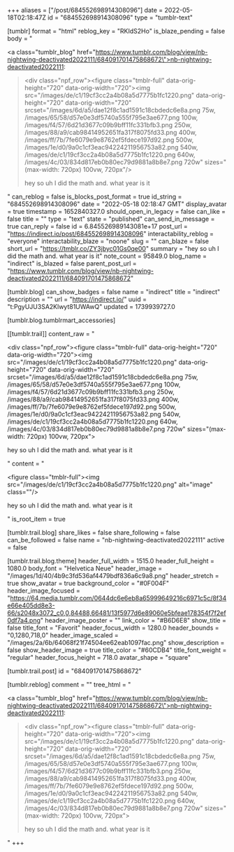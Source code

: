 +++
aliases = ["/post/684552698914308096"]
date = 2022-05-18T02:18:47Z
id = "684552698914308096"
type = "tumblr-text"

[tumblr]
format = "html"
reblog_key = "RKIdS2Ho"
is_blaze_pending = false
body = "<p><a class=\"tumblr_blog\" href=\"https://www.tumblr.com/blog/view/nb-nightwing-deactivated2022111/684091701475868672\">nb-nightwing-deactivated2022111</a>:</p><blockquote><div class=\"npf_row\"><figure class=\"tmblr-full\" data-orig-height=\"720\" data-orig-width=\"720\"><img src=\"/images/de/c1/19cf3cc2a4b08a5d7775b1fc1220.png\" data-orig-height=\"720\" data-orig-width=\"720\" srcset=\"/images/6d/a5/dae12f8c1ad1591c18cbdedc6e8a.png 75w, /images/65/58/d57e0e3df5740a555f795e3ae677.png 100w, /images/f4/57/6d21d3677c09b9bff11fc331bfb3.png 250w, /images/88/a9/cab98414952651fa317f8075fd33.png 400w, /images/ff/7b/7fe6079e9e8762ef5fdece197d92.png 500w, /images/1e/d0/9a0c1cf3eac94224211956753a82.png 540w, /images/de/c1/19cf3cc2a4b08a5d7775b1fc1220.png 640w, /images/4c/03/834d817eb0b80ec79d9881a8b8e7.png 720w\" sizes=\"(max-width: 720px) 100vw, 720px\"/></figure></div><p>hey so uh I did the math and. what year is it</p></blockquote>"
can_reblog = false
is_blocks_post_format = true
id_string = "684552698914308096"
date = "2022-05-18 02:18:47 GMT"
display_avatar = true
timestamp = 1652840327.0
should_open_in_legacy = false
can_like = false
title = ""
type = "text"
state = "published"
can_send_in_message = true
can_reply = false
id = 6.845526989143081e+17
post_url = "https://indirect.io/post/684552698914308096"
interactability_reblog = "everyone"
interactability_blaze = "noone"
slug = ""
can_blaze = false
short_url = "https://tmblr.co/ZY3jbyc01Gs0qe00"
summary = "hey so uh I did the math and. what year is it"
note_count = 95849.0
blog_name = "indirect"
is_blazed = false
parent_post_url = "https://www.tumblr.com/blog/view/nb-nightwing-deactivated2022111/684091701475868672"

[tumblr.blog]
can_show_badges = false
name = "indirect"
title = "indirect"
description = ""
url = "https://indirect.io/"
uuid = "t:PgyUJU3SA2Klwyt81UWAwQ"
updated = 1739939727.0

[tumblr.blog.tumblrmart_accessories]

[[tumblr.trail]]
content_raw = "<p><div class=\"npf_row\"><figure class=\"tmblr-full\" data-orig-height=\"720\" data-orig-width=\"720\"><img src=\"/images/de/c1/19cf3cc2a4b08a5d7775b1fc1220.png\" data-orig-height=\"720\" data-orig-width=\"720\" srcset=\"/images/6d/a5/dae12f8c1ad1591c18cbdedc6e8a.png 75w, /images/65/58/d57e0e3df5740a555f795e3ae677.png 100w, /images/f4/57/6d21d3677c09b9bff11fc331bfb3.png 250w, /images/88/a9/cab98414952651fa317f8075fd33.png 400w, /images/ff/7b/7fe6079e9e8762ef5fdece197d92.png 500w, /images/1e/d0/9a0c1cf3eac94224211956753a82.png 540w, /images/de/c1/19cf3cc2a4b08a5d7775b1fc1220.png 640w, /images/4c/03/834d817eb0b80ec79d9881a8b8e7.png 720w\" sizes=\"(max-width: 720px) 100vw, 720px\"></figure></div><p>hey so uh I did the math and. what year is it</p></p>"
content = "<p><figure class=\"tmblr-full\"><img src=\"/images/de/c1/19cf3cc2a4b08a5d7775b1fc1220.png\" alt=\"image\" class=\"\"/></figure><p>hey so uh I did the math and. what year is it</p></p>"
is_root_item = true

[tumblr.trail.blog]
share_likes = false
share_following = false
can_be_followed = false
name = "nb-nightwing-deactivated2022111"
active = false

[tumblr.trail.blog.theme]
header_full_width = 1515.0
header_full_height = 1080.0
body_font = "Helvetica Neue"
header_image = "/images/1d/40/4b9c3fd536af4479bdf836a6c9a8.png"
header_stretch = true
show_avatar = true
background_color = "#0F004F"
header_image_focused = "https://64.media.tumblr.com/0644dc6e6eb8a65999649216c6971c5c/8f34e66e405dd8e3-66/s2048x3072_c0,0,84488,66481/13f5977d6e89060e5bfeae178354f7f2ef0df7a4.png"
header_image_poster = ""
link_color = "#B6D6E8"
show_title = false
title_font = "Favorit"
header_focus_width = 1280.0
header_bounds = "0,1280,718,0"
header_image_scaled = "/images/2a/6b/64068f21f74504ee62eab1097fac.png"
show_description = false
show_header_image = true
title_color = "#60CDB4"
title_font_weight = "regular"
header_focus_height = 718.0
avatar_shape = "square"

[tumblr.trail.post]
id = "684091701475868672"

[tumblr.reblog]
comment = ""
tree_html = "<p><a class=\"tumblr_blog\" href=\"https://www.tumblr.com/blog/view/nb-nightwing-deactivated2022111/684091701475868672\">nb-nightwing-deactivated2022111</a>:</p><blockquote><div class=\"npf_row\"><figure class=\"tmblr-full\" data-orig-height=\"720\" data-orig-width=\"720\"><img src=\"/images/de/c1/19cf3cc2a4b08a5d7775b1fc1220.png\" data-orig-height=\"720\" data-orig-width=\"720\" srcset=\"/images/6d/a5/dae12f8c1ad1591c18cbdedc6e8a.png 75w, /images/65/58/d57e0e3df5740a555f795e3ae677.png 100w, /images/f4/57/6d21d3677c09b9bff11fc331bfb3.png 250w, /images/88/a9/cab98414952651fa317f8075fd33.png 400w, /images/ff/7b/7fe6079e9e8762ef5fdece197d92.png 500w, /images/1e/d0/9a0c1cf3eac94224211956753a82.png 540w, /images/de/c1/19cf3cc2a4b08a5d7775b1fc1220.png 640w, /images/4c/03/834d817eb0b80ec79d9881a8b8e7.png 720w\" sizes=\"(max-width: 720px) 100vw, 720px\"></figure></div><p>hey so uh I did the math and. what year is it</p></blockquote>"
+++

